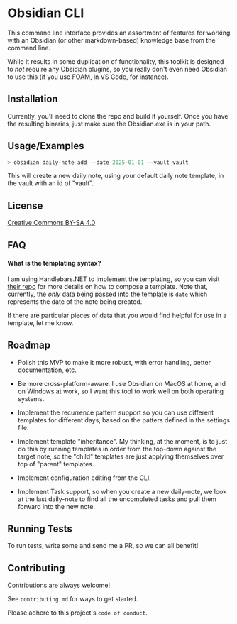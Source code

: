 
# Obsidian CLI

This command line interface provides an assortment of features for working with an Obsidian (or other markdown-based) knowledge base from the command line.

While it results in some duplication of functionality, this toolkit is designed to _not_ require any Obsidian plugins, so you really don't even need Obsidian to use this (if you use FOAM, in VS Code, for instance).

## Installation

Currently, you'll need to clone the repo and build it yourself. Once you have the resulting binaries, just make sure the Obsidian.exe is in your path.
    
## Usage/Examples

```powershell
> obsidian daily-note add --date 2025-01-01 --vault vault
```

This will create a new daily note, using your default daily note template, in the vault with an id of "vault".

## License

[Creative Commons BY-SA 4.0](https://creativecommons.org/licenses/by-sa/4.0/)


## FAQ

#### What is the templating syntax?

I am using Handlebars.NET to implement the templating, so you can visit [their repo](https://github.com/Handlebars-Net/Handlebars.Net) for more details on how to compose a template. Note that, currently, the _only_ data being passed into the template is `date` which represents the date of the note being created.

If there are particular pieces of data that you would find helpful for use in a template, let me know.


## Roadmap

- Polish this MVP to make it more robust, with error handling, better documentation, etc.

- Be more cross-platform-aware. I use Obsidian on MacOS at home, and on Windows at work, so I want this tool to work well on both operating systems.

- Implement the recurrence pattern support so you can use different templates for different days, based on the patters defined in the settings file.

- Implement template "inheritance". My thinking, at the moment, is to just do this by running templates in order from the top-down against the target note, so the "child" templates are just applying themselves over top of "parent" templates.

- Implement configuration editing from the CLI.

- Implement Task support, so when you create a new daily-note, we look at the last daily-note to find all the uncompleted tasks and pull them forward into the new note.



## Running Tests

To run tests, write some and send me a PR, so we can all benefit!

## Contributing

Contributions are always welcome!

See `contributing.md` for ways to get started.

Please adhere to this project's `code of conduct`.

